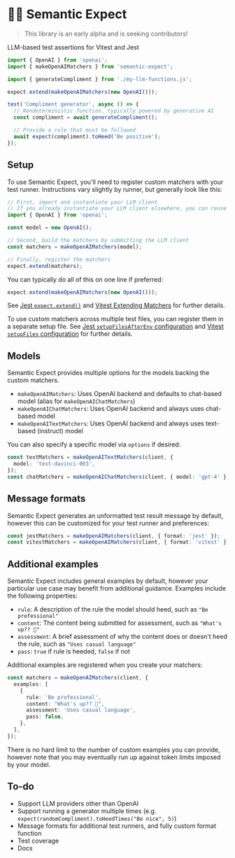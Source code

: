 # 🔡🤞 Semantic Expect

> This library is an early alpha and is seeking contributors!

LLM-based test assertions for Vitest and Jest

```ts
import { OpenAI } from 'openai';
import { makeOpenAIMatchers } from 'semantic-expect';

import { generateCompliment } from './my-llm-functions.js';

expect.extend(makeOpenAIMatchers(new OpenAI()));

test('Compliment generator', async () => {
  // Nondeterministic function, typically powered by generative AI
  const compliment = await generateCompliment();

  // Provide a rule that must be followed
  await expect(compliment).toHeed('Be positive');
});
```

## Setup

To use Semantic Expect, you'll need to register custom matchers with your test
runner. Instructions vary slightly by runner, but generally look like this:

```ts
// First, import and instantiate your LLM client
// If you already instantiate your LLM client elsewhere, you can reuse that client
import { OpenAI } from 'openai';

const model = new OpenAI();

// Second, build the matchers by submitting the LLM client
const matchers = makeOpenAIMatchers(model);

// Finally, register the matchers
expect.extend(matchers);
```

You can typically do all of this on one line if preferred:

```ts
expect.extend(makeOpenAIMatchers(new OpenAI()));
```

See [Jest `expect.extend()`](https://jestjs.io/docs/expect#expectextendmatchers)
and
[Vitest Extending Matchers](https://vitest.dev/guide/extending-matchers.html)
for further details.

To use custom matchers across multiple test files, you can register them in a
separate setup file. See
[Jest `setupFilesAfterEnv` configuration](https://jestjs.io/docs/configuration#setupfilesafterenv-array)
and [Vitest `setupFiles` configuration](https://vitest.dev/config/#setupfiles)
for further details.

## Models

Semantic Expect provides multiple options for the models backing the custom
matchers.

- `makeOpenAIMatchers`: Uses OpenAI backend and defaults to chat-based model
  (alias for `makeOpenAIChatMatchers`)
- `makeOpenAIChatMatchers`: Uses OpenAI backend and always uses chat-based model
- `makeOpenAITextMatchers`: Uses OpenAI backend and always uses text-based
  (instruct) model

You can also specify a specific model via `options` if desired:

```ts
const textMatchers = makeOpenAITextMatchers(client, {
  model: 'text-davinci-003',
});
const chatMatchers = makeOpenAIChatMatchers(client, { model: 'gpt-4' });
```

## Message formats

Semantic Expect generates an unformatted test result message by default, however
this can be customized for your test runner and preferences:

```ts
const jestMatchers = makeOpenAIMatchers(client, { format: 'jest' });
const vitestMatchers = makeOpenAIMatchers(client, { format: 'vitest' });
```

## Additional examples

Semantic Expect includes general examples by default, however your particular
use case may benefit from additional guidance. Examples include the following
properties:

- `rule`: A description of the rule the model should heed, such as
  `"Be professional"`
- `content`: The content being submitted for assessment, such as
  `"What's up?? 🤪"`
- `assessment`: A brief assessment of why the content does or doesn't heed the
  rule, such as `"Uses casual language"`
- `pass`: `true` if rule is heeded, `false` if not

Additional examples are registered when you create your matchers:

```ts
const matchers = makeOpenAIMatchers(client, {
  examples: [
    {
      rule: 'Be professional',
      content: "What's up?? 🤪",
      assessment: 'Uses casual language',
      pass: false,
    },
  ],
});
```

There is no hard limit to the number of custom examples you can provide, however
note that you may eventually run up against token limits imposed by your model.

## To-do

- Support LLM providers other than OpenAI
- Support running a generator multiple times (e.g.
  `expect(randomCompliment).toHeedTimes("Be nice", 5)`)
- Message formats for additional test runners, and fully custom format function
- Test coverage
- Docs

